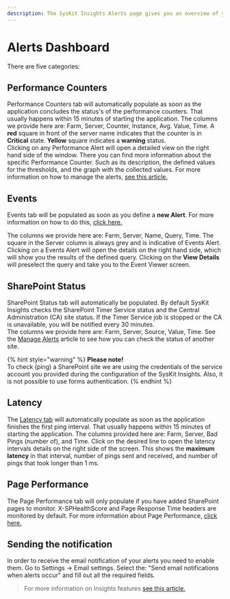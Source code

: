 ```yaml
---
description: The SysKit Insights Alerts page gives you an overview of your alerts.
---
```


# Alerts Dashboard

 There are five categories:

## Performance Counters

Performance Counters tab will automatically populate as soon as the application concludes the status's of the performance counters. That usually happens within 15 minutes of starting the application. The columns we provide here are: Farm, Server, Counter, Instance, Avg. Value, Time. A **red** square in front of the server name indicates that the counter is in **Critical** state. **Yellow** square indicates a **warning** status.  
Clicking on any Performance Alert will open a detailed view on the right hand side of the window. There you can find more information about the specific Performance Counter. Such as its description, the defined values for the thresholds, and the graph with the collected values. For more information on how to manage the alerts, [see this article.](../how-to/manage-alerts.md)

## Events

Events tab will be populated as soon as you define a **new Alert**. For more information on how to do this, [click here.](../how-to/manage-alerts.md)

The columns we provide here are: Farm, Server, Name, Query, Time. The square in the Server column is always grey and is indicative of Events Alert. Clicking on a Events Alert will open the details on the right hand side, which will show you the results of the defined query. Clicking on the **View Details** will preselect the query and take you to the Event Viewer screen.

## SharePoint Status

SharePoint Status tab will automatically be populated. By default SysKit Insights checks the SharePoint Timer Service status and the Central Administration \(CA\) site status. If the Timer Service job is stopped or the CA is unavailable, you will be notified every 30 minutes.  
The columns we provide here are: Farm, Server, Source, Value, Time. See the [Manage Alerts](../how-to/manage-alerts.md) article to see how you can check the status of another site.

{% hint style="warning" %}
**Please note!**   
To check \(ping\) a SharePoint site we are using the credentials of the service account you provided during the configuration of the SysKit Insights. Also, it is not possible to use forms authentication.
{% endhint %}



## Latency

The [Latency tab](latency-screen.md) will automatically populate as soon as the application finishes the first ping interval. That usually happens within 15 minutes of starting the application. The columns provided here are: Farm, Server, Bad Pings \(number of\), and Time. Click on the desired line to open the latency intervals details on the right side of the screen. This shows the **maximum latency** in that interval, number of pings sent and received, and number of pings that took longer than 1 ms.

## Page Performance

The Page Performance tab will only populate if you have added SharePoint pages to monitor. X-SPHealthScore and Page Response Time headers are monitored by default. For more information about Page Performance, [click here.](page-performance-screen.md)

## Sending the notification

In order to receive the email notification of your alerts you need to enable them. Go to Settings -&gt; Email settings. Select the: "Send email notifications when alerts occur" and fill out all the required fields.

> For more information on Insights features [see this article.](https://www.syskit.com/products/insights/features/intelligent-alerting/)


